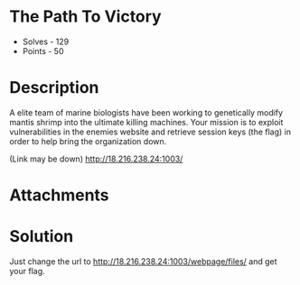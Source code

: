 # The Path To Victory
- Solves - 129
- Points - 50
#
# Description
A elite team of marine biologists have been working to genetically modify mantis shrimp into the ultimate killing machines. Your mission is to exploit vulnerabilities in the enemies website and retrieve session keys (the flag) in order to help bring the organization down.

(Link may be down)
http://18.216.238.24:1003/
# Attachments

# Solution

Just change the url to http://18.216.238.24:1003/webpage/files/ and get your flag.
